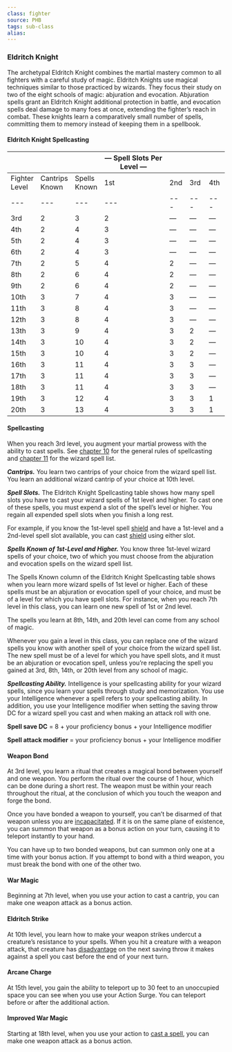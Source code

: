 ```yaml
---
class: fighter
source: PHB
tags: sub-class
alias:
---
```

### Eldritch Knight

The archetypal Eldritch Knight combines the martial mastery common to all fighters with a careful study of magic. Eldritch Knights use magical techniques similar to those practiced by wizards. They focus their study on two of the eight schools of magic: abjuration and evocation. Abjuration spells grant an Eldritch Knight additional protection in battle, and evocation spells deal damage to many foes at once, extending the fighter’s reach in combat. These knights learn a comparatively small number of spells, committing them to memory instead of keeping them in a spellbook.

#### Eldritch Knight Spellcasting
||   |   |— Spell Slots Per Level —|   |   |   |
|---|---|---|---|---|---|---|
|Fighter  <br>Level|Cantrips  <br>Known|Spells  <br>Known|1st|2nd|3rd|4th|
|---|---|---|---|---|---|---|
|3rd|2|3|2|—|—|—|
|4th|2|4|3|—|—|—|
|5th|2|4|3|—|—|—|
|6th|2|4|3|—|—|—|
|7th|2|5|4|2|—|—|
|8th|2|6|4|2|—|—|
|9th|2|6|4|2|—|—|
|10th|3|7|4|3|—|—|
|11th|3|8|4|3|—|—|
|12th|3|8|4|3|—|—|
|13th|3|9|4|3|2|—|
|14th|3|10|4|3|2|—|
|15th|3|10|4|3|2|—|
|16th|3|11|4|3|3|—|
|17th|3|11|4|3|3|—|
|18th|3|11|4|3|3|—|
|19th|3|12|4|3|3|1|
|20th|3|13|4|3|3|1|

#### Spellcasting

When you reach 3rd level, you augment your martial prowess with the ability to cast spells. See [chapter 10](https://www.dndbeyond.com/sources/phb/spellcasting) for the general rules of spellcasting and [chapter 11](https://www.dndbeyond.com/sources/phb/spells) for the wizard spell list.

_**Cantrips.**_ You learn two cantrips of your choice from the wizard spell list. You learn an additional wizard cantrip of your choice at 10th level.

_**Spell Slots.**_ The Eldritch Knight Spellcasting table shows how many spell slots you have to cast your wizard spells of 1st level and higher. To cast one of these spells, you must expend a slot of the spell’s level or higher. You regain all expended spell slots when you finish a long rest.

For example, if you know the 1st-level spell [shield](Shield) and have a 1st-level and a 2nd-level spell slot available, you can cast [shield](Shield) using either slot.

_**Spells Known of 1st-Level and Higher.**_ You know three 1st-level wizard spells of your choice, two of which you must choose from the abjuration and evocation spells on the wizard spell list.

The Spells Known column of the Eldritch Knight Spellcasting table shows when you learn more wizard spells of 1st level or higher. Each of these spells must be an abjuration or evocation spell of your choice, and must be of a level for which you have spell slots. For instance, when you reach 7th level in this class, you can learn one new spell of 1st or 2nd level.

The spells you learn at 8th, 14th, and 20th level can come from any school of magic.

Whenever you gain a level in this class, you can replace one of the wizard spells you know with another spell of your choice from the wizard spell list. The new spell must be of a level for which you have spell slots, and it must be an abjuration or evocation spell, unless you’re replacing the spell you gained at 3rd, 8th, 14th, or 20th level from any school of magic.

_**Spellcasting Ability.**_ Intelligence is your spellcasting ability for your wizard spells, since you learn your spells through study and memorization. You use your Intelligence whenever a spell refers to your spellcasting ability. In addition, you use your Intelligence modifier when setting the saving throw DC for a wizard spell you cast and when making an attack roll with one.

**Spell save DC** = 8 + your proficiency bonus + your Intelligence modifier

**Spell attack modifier** = your proficiency bonus + your Intelligence modifier

#### Weapon Bond

At 3rd level, you learn a ritual that creates a magical bond between yourself and one weapon. You perform the ritual over the course of 1 hour, which can be done during a short rest. The weapon must be within your reach throughout the ritual, at the conclusion of which you touch the weapon and forge the bond.

Once you have bonded a weapon to yourself, you can’t be disarmed of that weapon unless you are [incapacitated](Conditions#Incapacitated). If it is on the same plane of existence, you can summon that weapon as a bonus action on your turn, causing it to teleport instantly to your hand.

You can have up to two bonded weapons, but can summon only one at a time with your bonus action. If you attempt to bond with a third weapon, you must break the bond with one of the other two.

#### War Magic

Beginning at 7th level, when you use your action to cast a cantrip, you can make one weapon attack as a bonus action.

#### Eldritch Strike

At 10th level, you learn how to make your weapon strikes undercut a creature’s resistance to your spells. When you hit a creature with a weapon attack, that creature has [disadvantage](<Abilities#Advantage and Disadvantage>) on the next saving throw it makes against a spell you cast before the end of your next turn.

#### Arcane Charge

At 15th level, you gain the ability to teleport up to 30 feet to an unoccupied space you can see when you use your Action Surge. You can teleport before or after the additional action.

#### Improved War Magic

Starting at 18th level, when you use your action to [cast a spell](<Combat#Cast a Spell>), you can make one weapon attack as a bonus action.